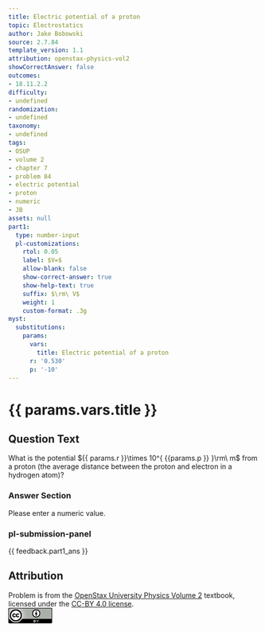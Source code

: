 ```yaml
---
title: Electric potential of a proton
topic: Electrostatics
author: Jake Bobowski
source: 2.7.84
template_version: 1.1
attribution: openstax-physics-vol2
showCorrectAnswer: false
outcomes:
- 18.11.2.2
difficulty:
- undefined
randomization:
- undefined
taxonomy:
- undefined
tags:
- OSUP
- volume 2
- chapter 7
- problem 84
- electric potential
- proton
- numeric
- JB
assets: null
part1:
  type: number-input
  pl-customizations:
    rtol: 0.05
    label: $V=$
    allow-blank: false
    show-correct-answer: true
    show-help-text: true
    suffix: $\rm\ V$
    weight: 1
    custom-format: .3g
myst:
  substitutions:
    params:
      vars:
        title: Electric potential of a proton
      r: '0.530'
      p: '-10'
---
```

# {{ params.vars.title }}

## Question Text

What is the potential ${{ params.r }}\times 10^{ {{params.p }} }\rm\ m$ from a proton (the average distance between the proton and electron in a hydrogen atom)?

### Answer Section

Please enter a numeric value.

### pl-submission-panel

{{ feedback.part1_ans }}

## Attribution

Problem is from the [OpenStax University Physics Volume 2](https://openstax.org/details/books/university-physics-volume-2) textbook, licensed under the [CC-BY 4.0 license](https://creativecommons.org/licenses/by/4.0/).<br>![Image representing the Creative Commons 4.0 BY license.](https://raw.githubusercontent.com/firasm/bits/master/by.png)